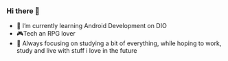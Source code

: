 ### Hi there 👋



- 🌱 I’m currently learning Android Development on DIO
- :video_game:Tech an RPG lover
- :book: Always focusing on studying a bit of everything, while hoping to work, study and live with stuff i love in the future

